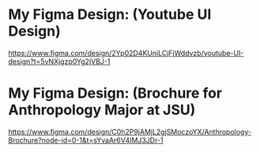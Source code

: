 # My Figma Design: (Youtube UI Design) 
https://www.figma.com/design/2Yp02D4KUniLCjFjWddvzb/youtube-UI-design?t=5vNXjgzp0Yg2jVBJ-1

# My Figma Design: (Brochure for Anthropology Major at JSU)
https://www.figma.com/design/C0h2P9jAMjL2gjSMoczoYX/Anthropology-Brochure?node-id=0-1&t=sYvaAr6V4IMJ3JDr-1
